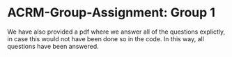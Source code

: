 # ACRM-Group-Assignment: Group 1

We have also provided a pdf where we answer all of the questions explictly,
in case this would not have been done so in the code. 
In this way, all questions have been answered.
